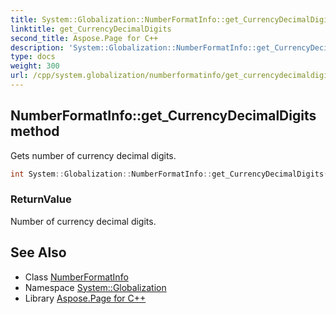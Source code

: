 ```yaml
---
title: System::Globalization::NumberFormatInfo::get_CurrencyDecimalDigits method
linktitle: get_CurrencyDecimalDigits
second_title: Aspose.Page for C++
description: 'System::Globalization::NumberFormatInfo::get_CurrencyDecimalDigits method. Gets number of currency decimal digits in C++.'
type: docs
weight: 300
url: /cpp/system.globalization/numberformatinfo/get_currencydecimaldigits/
---
```

## NumberFormatInfo::get_CurrencyDecimalDigits method


Gets number of currency decimal digits.

```cpp
int System::Globalization::NumberFormatInfo::get_CurrencyDecimalDigits() const
```


### ReturnValue

Number of currency decimal digits.

## See Also

* Class [NumberFormatInfo](../)
* Namespace [System::Globalization](../../)
* Library [Aspose.Page for C++](../../../)
